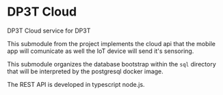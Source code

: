 # DP3T Cloud

DP3T Cloud service for DP3T

This submodule from the project implements the cloud api that the mobile app will comunicate as well the IoT device will send it's sensoring.

This submodule organizes the database bootstrap within the `sql` directory that will be interpreted by the postgresql docker image.

The REST API is developed in typescript node.js.
